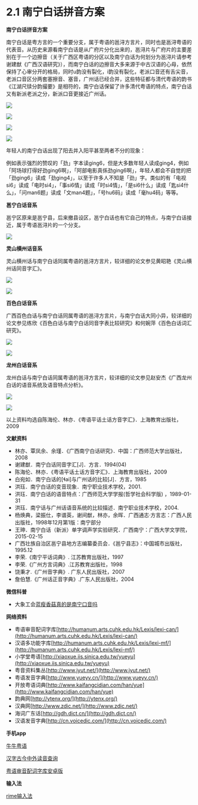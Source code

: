 # 2.1 南宁白话拼音方案

**南宁白话拼音方案**

南宁白话是粤方言的一个重要分支，属于粤语的邕浔方言片，同时也是邕浔粤语的代表音。从历史来源看南宁白话是从广府片分化出来的，邕浔片与广府片的主要差别在于一个边擦音（关于广西区粤语的分区以及南宁白话为何划分为邕浔片请参考谢建猷《广西汉语研究》），而南宁白话的边擦音大多来源于中古汉语的心母，依然保持了心审分开的格局，同时u韵没有裂化，i韵没有裂化，老派口音还有舌尖音，老派口音区分两套塞擦音、塞音，广州话已经合并，这些特征都与清代粤语的韵书《江湖尺牍分韵撮要》是相符的，南宁白话保留了许多清代粤语的特点，南宁白话又有新派老派之分，新派口音更接近广州话。

![](http://pcj4g4ziw.bkt.clouddn.com/image/section2.1/import.png)

![](http://pcj4g4ziw.bkt.clouddn.com/image/section2.1/import2.png)

![](http://pcj4g4ziw.bkt.clouddn.com/image/section2.1/import3.png)

![](http://pcj4g4ziw.bkt.clouddn.com/image/section2.1/import4.png)

年轻人的南宁白话出现了阳去并入阳平甚至两者不分的现象：

例如表示强烈的赞叹的「劲」字本读ging6，但是大多数年轻人读成ging4，例如「阿场球打得好劲ging6啊」，「阿部电影真係劲ging6啊」，年轻人都会不自觉的把「劲ging6」读成「劲ging4」，以至于许多人不知是「劲」字。类似的有「电视si6」读成「电时si4」，「事si6情」读成「时si4情」，「是si6什么」读成「匙si4什么」，「问man6题」读成「文man4题」，「号hu6码」读成「毫hu4码」等等。

**邕宁白话音系**

邕宁区原来是邕宁县，后来撤县设区，邕宁白话也有它自己的特点，与南宁白话接近，属于粤语邕浔片的一个分支。

![](http://pcj4g4ziw.bkt.clouddn.com/image/section2.1/邕宁白话音系.png)

**灵山横州话音系**

灵山横州话与南宁白话同属粤语的邕浔方言片，较详细的论文参见黄昭艳《灵山横州话同音字汇》。

![](http://pcj4g4ziw.bkt.clouddn.com/image/section2.1/灵山横州话1.png)

![](http://pcj4g4ziw.bkt.clouddn.com/image/section2.1/灵山横州话2.png)

**百色白话音系**

广西百色白话与南宁白话同属粤语的邕浔方言片，与南宁白话大同小异，较详细的论文参见练欣《百色白话与南宁白话同音字表比较研究》和何婉萍《百色白话词汇研究》。

![](http://pcj4g4ziw.bkt.clouddn.com/image/section2.1/百色白话音系1.png)

![](http://pcj4g4ziw.bkt.clouddn.com/image/section2.1/百色白话音系2.png)

**龙州白话音系**

龙州白话与南宁白话同属粤语的邕浔方言片，较详细的论文参见赵安杰《广西龙州白话的语音系统及语音特点分析》。

![](http://pcj4g4ziw.bkt.clouddn.com/image/section2.1/龙州白话1.png)

![](http://pcj4g4ziw.bkt.clouddn.com/image/section2.1/龙州白话2.png)

以上资料均选自陈海伦、林亦．《粤语平话土话方音字汇》．上海教育出版社，2009

**文献资料**

* 林亦、覃凤余、余瑾．《广西南宁白话研究》．中国：广西师范大学出版社，2008
* 谢建猷．南宁白话同音字汇\[J\]．方言．1994\(04\)
* 陈海伦、林亦．《粤语平话土话方音字汇》．上海教育出版社，2009
* 白宛如．南宁白话的\[ɬai\]与广州话的比较\[J\]．方言，1985
* 洪珏．南宁白话的变音现象．南宁职业技术学校，2001.
* 洪珏．南宁白话的语音特点：广西师范大学学报\(哲学社会科学版\) ，1989-01-31
* 洪珏．南宁话与广州话语音系统的比较描述．南宁职业技术学校，2004.
* 杨焕典，梁振仕，李谱英，谢间猷，林亦，余晖．广西通志·方言志：广西人民出版社，1998年12月第1版：南宁部分
* 王珅．南宁白话（新派）单字调声学实验研究．广西南宁：广西大学文学院，2015-02-15
* 广西壮族自治区邕宁县地方志编纂委员会．《邕宁县志》：中国城市出版社，1995.12
* 李荣.《南宁平话词典》. 江苏教育出版社，1997
* 李荣.《广州方言词典》.江苏教育出版社，1998
* 饶秉才.《广州音字典》. 广东人民出版社，2007
* 詹伯慧.《广州话正音字典》.广东人民出版社，2004

**微信科普**

* 大象工会[蓝瘦香菇真的是南宁口音吗](https://mp.weixin.qq.com/s?__biz=MjM5NzQwNjcyMQ==&mid=2651007218&idx=1&sn=1886a455a5742771eea8e7b71e9d6598&chksm=bd2df99c8a5a708aad75ae360655fded0bc4975bd4f8147c3aac72e6a3e12593267d4267ad85&scene=0#rd)

**网络资料**

* 粤语审音配词字库[http://humanum.arts.cuhk.edu.hk/Lexis/lexi-can/](http://humanum.arts.cuhk.edu.hk/Lexis/lexi-can/)
* 汉语多功能字库[http://humanum.arts.cuhk.edu.hk/Lexis/lexi-mf/](http://humanum.arts.cuhk.edu.hk/Lexis/lexi-mf/)
* 小学堂粤语[http://xiaoxue.iis.sinica.edu.tw/yueyu](http://xiaoxue.iis.sinica.edu.tw/yueyu)
* 粤音资料集丛[http://www.jyut.net/](http://www.jyut.net/)
* 粤语发音字典[http://www.yueyv.cn/](http://www.yueyv.cn/)
* 开放粤语词典[http://www.kaifangcidian.com/han/yue](http://www.kaifangcidian.com/han/yue)
* 韵典网[http://ytenx.org/](http://ytenx.org/)
* 汉典网[http://www.zdic.net/](http://www.zdic.net/)
* 海词广东话[http://gdh.dict.cn/](http://gdh.dict.cn/)
* 汉语发音字典[http://cn.voicedic.com/](http://cn.voicedic.com/)

**手机app**

[牛牛粤语](http://os-android.liqucn.com/rj/43379.shtml)

[汉字古今中外读音查询](http://www.wandoujia.com/apps-maigosoft.mcpdict)

[粤语审音配词字库安卓版](http://dl.pconline.com.cn/download/784980.html)

**输入法**

[rime输入法](http://rime.im/)

